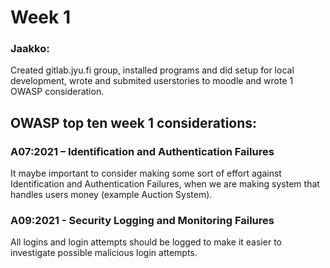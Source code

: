 # Week 1

### Jaakko: 
Created gitlab.jyu.fi group, installed programs and did setup 
for local development, wrote and submited userstories to moodle and wrote 1 
OWASP consideration.

## OWASP top ten week 1 considerations:

### A07:2021 – Identification and Authentication Failures
It maybe important to consider making some sort of effort against 
Identification and Authentication Failures, when we are making system that
handles users money (example Auction System).

### A09:2021 - Security Logging and Monitoring Failures
All logins and login attempts should be logged to make it easier to investigate possible malicious login attempts.
